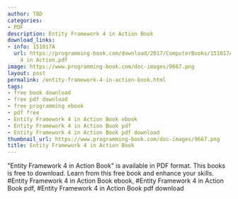 ```yaml
---
author: TBD
categories:
- PDF
description: Entity Framework 4 in Action Book
download_links:
- info: 151017A
  url: https://programming-book.com/download/2017/ComputerBooks/151017A/Entity Framework
    4 in Action.pdf
image: https://www.programming-book.com/doc-images/9667.png
layout: post
permalink: /entity-framework-4-in-action-book.html
tags:
- free book download
- free pdf download
- free programming ebook
- pdf free
- Entity Framework 4 in Action Book ebook
- Entity Framework 4 in Action Book pdf
- Entity Framework 4 in Action Book pdf download
thumbnail_url: https://www.programming-book.com/doc-images/9667.png
title: Entity Framework 4 in Action Book
---
```


 
<div class="item-desc text-justify">
  "Entity Framework 4 in Action Book" is available in PDF format. This books is free to download. Learn from this free book and enhance your skills.
  <br>
  #Entity Framework 4 in Action Book ebook, #Entity Framework 4 in Action Book pdf, #Entity Framework 4 in Action Book pdf download
</div>